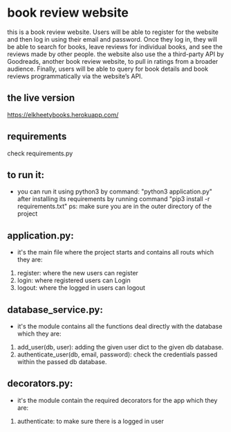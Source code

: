 # book review website
this is a book review website. Users will be able to register for the website and then log in using their email and password. Once they log in, they will be able to search for books, leave reviews for individual books, and see the reviews made by other people. the website also use the a third-party API by Goodreads, another book review website, to pull in ratings from a broader audience. Finally, users will be able to query for book details and book reviews programmatically via the website’s API.

## the live version
https://elkheetybooks.herokuapp.com/

## requirements
check requirements.py

## to run it:
- you can run it using python3 by command: "python3 application.py" after installing its requirements
by running command "pip3 install -r requirements.txt"
ps: make sure you are in the outer directory of the project

## application.py:
- it's the main file where the project starts and contains all routs which they are:
1. register:
  where the new users can register
2. login:
  where registered users can Login
3. logout:
  where the logged in users can logout

## database_service.py:
- it's the module contains all the functions deal directly with the database which they are:
1. add_user(db, user): adding the given user dict to the given db database.
2. authenticate_user(db, email, password): check the credentials passed within the passed db database.


## decorators.py:
- it's the module contain the required decorators for the app which they are:
1. authenticate: to make sure there is a logged in user
